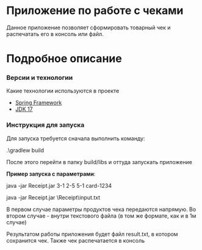 # Приложение по работе с чеками

Данное приложение позволяет сформировать товарный чек и распечатать его в консоль или файл.

# Подробное описание

### Версии и технологии

Какие технологии используются в проекте
* [Spring Framework](https://spring.io/)
* [JDK 17](https://www.oracle.com/java/technologies/javase)

### Инструкция для запуска

Для запуска требуется сначала выполнить команду:

.\gradlew build

После этого перейти в папку build/libs и оттуда запускать приложение

**Пример запуска с параметрами**:

java -jar Receipt.jar 3-1 2-5 5-1 card-1234

java -jar Receipt.jar \Receipt\input.txt

В первом случае параметры продуктов чека передаются напрямую. Во втором случае - внутри текстового файла (в том же формате, как и в 1м случае)

Результатом работы приложения будет файл result.txt, в котором сохранится чек. Также чек распечатается в консоль

